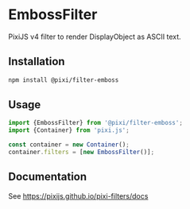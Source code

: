 # EmbossFilter

PixiJS v4 filter to render DisplayObject as ASCII text.

## Installation

```bash
npm install @pixi/filter-emboss
```

## Usage

```js
import {EmbossFilter} from '@pixi/filter-emboss';
import {Container} from 'pixi.js';

const container = new Container();
container.filters = [new EmbossFilter()];
```

## Documentation

See https://pixijs.github.io/pixi-filters/docs